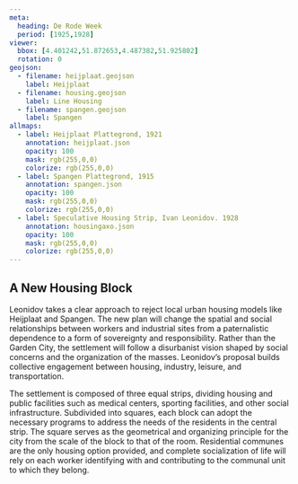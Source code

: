 ```yaml
---
meta:
  heading: De Rode Week
  period: [1925,1928]
viewer:
  bbox: [4.401242,51.872653,4.487382,51.925802]
  rotation: 0
geojson:
  - filename: heijplaat.geojson
    label: Heijplaat
  - filename: housing.geojson
    label: Line Housing
  - filename: spangen.geojson
    label: Spangen
allmaps:
  - label: Heijplaat Plattegrond, 1921
    annotation: heijplaat.json
    opacity: 100
    mask: rgb(255,0,0)
    colorize: rgb(255,0,0)
  - label: Spangen Plattegrond, 1915
    annotation: spangen.json
    opacity: 100
    mask: rgb(255,0,0)
    colorize: rgb(255,0,0)
  - label: Speculative Housing Strip, Ivan Leonidov. 1928
    annotation: housingaxo.json
    opacity: 100
    mask: rgb(255,0,0)
    colorize: rgb(255,0,0)
---
```


## A New Housing Block

Leonidov takes a clear approach to reject local urban housing models like Heijplaat and Spangen. The new plan will change the spatial and social relationships between workers and industrial sites from a paternalistic dependence to a form of sovereignty and responsibility. Rather than the Garden City, the settlement will follow a disurbanist vision shaped by social concerns and the organization of the masses. Leonidov’s proposal builds collective engagement between housing, industry, leisure, and transportation.

The settlement is composed of three equal strips, dividing housing and public facilities such as medical centers, sporting facilities, and other social infrastructure. Subdivided into squares, each block can adopt the necessary programs to address the needs of the residents in the central strip. The square serves as the geometrical and organizing principle for the city from the scale of the block to that of the room. Residential communes are the only housing option provided, and complete socialization of life will rely on each worker identifying with and contributing to the communal unit to which they belong.
